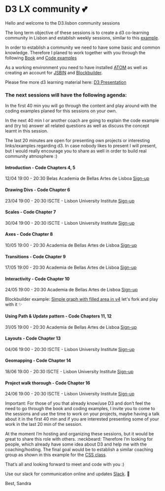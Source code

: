 # D3 LX community :two_hearts:

Hello and welcome to the D3.lisbon community sessions

The long term objective of these sessions is to create a d3 co-learning community in Lisbon and establish weekly sessions, similar to this [example](https://www.meetup.com/de-DE/opentechschool-berlin/events/259259284/).

In order to establish a community we need to have some basic and common knowledge.
Therefore I planed to work together with you through the following [Book](https://alignedleft.com/tutorials/d3) and
[Code examples](https://github.com/alignedleft/d3-book/releases)

As a working environment you need to have installed [ATOM](https://atom.io/) as well as creating an account for [JSBIN](https://jsbin.com/?html,output) and [Blockbuilder](https://blockbuilder.org/).

Please fine more d3 learning material here: [D3 Presentation](https://slides.com/sandravizmad/d3js)

### The next sessions will have the following agenda:

In the first 40 min you will go through the content and play around with the coding examples planed for this sessions on your own.

In the next 40 min I or another coach are going to explain the code example and (try to) answer all related questions as well as discuss the concept learnt in this session.

The last 20 minutes are open for presenting own projects or interesting links/examples regarding d3. In case nobody likes to present I will present, but I would really encourage you to share as well in order to build real community atmosphere :)

#### Introduction - Code Chapters 4, 5
12/04 19:00 - 20:30 Belas Academia de Bellas Artes de Lisboa
[Sign-up](https://www.meetup.com/de-DE/Data-Visualization-Lisboa/events/260370628/)

#### Drawing Divs - Code Chapter 6
23/04 19:00 - 20:30 ISCTE - Lisbon University Institute
[Sign-up](https://www.meetup.com/de-DE/Data-Visualization-Lisboa/events/260698294/)

#### Scales - Code Chapter 7
30/04 19:00 - 20:30 ISCTE - Lisbon University Institute
[Sign-up](https://www.meetup.com/de-DE/Data-Visualization-Lisboa/events/260850766/)

#### Axes - Code Chapter 8
10/05 19:00 - 20:30 Academia de Bellas Artes de Lisboa
[Sign-up](https://www.meetup.com/de-DE/Data-Visualization-Lisboa/events/pjtmwqyzhbnb/)

#### Transitions - Code Chapter 9
17/05 19:00 - 20:30 Academia de Bellas Artes de Lisboa
[Sign-up](https://www.meetup.com/de-DE/Data-Visualization-Lisboa/events/pjtmwqyzhbwb/)

#### Interactivity - Code Chapter 10
24/05 19:00 - 20:30 Academia de Bellas Artes de Lisboa
[Sign-up](https://www.meetup.com/de-DE/Data-Visualization-Lisboa/events/pjtmwqyzhbgc/)

Blockbuilder example: [Simple graph with filled area in v4](https://bl.ocks.org/sandravizmad/7190e8d6236f1cc34afb886ce105bec5) let's fork and play with it :sparkles:

#### Using Path & Update pattern - Code Chapters 11, 12
31/05 19:00 - 20:30 Academia de Bellas Artes de Lisboa
[Sign-up](https://www.meetup.com/de-DE/Data-Visualization-Lisboa/events/pjtmwqyzhbpc/)

#### Layouts - Code Chapter 13
04/06 19:00 - 20:30 ISCTE - Lisbon University Institute
[Sign-up](https://www.meetup.com/de-DE/Data-Visualization-Lisboa/events/260850880/)

#### Geomapping - Code Chapter 14
18/06 19:00 - 20:30 ISCTE - Lisbon University Institute
[Sign-up](https://www.meetup.com/de-DE/Data-Visualization-Lisboa/events/260850888/)

#### Project walk thorough - Code Chapter 16
24/06 19:00 - 20:30 ISCTE - Lisbon University Institute
[Sign-up](https://www.meetup.com/de-DE/Data-Visualization-Lisboa/events/260850897/)

Important: For those of you that already know/use D3 and don’t feel the need to go through the book and coding examples, I invite you to come to the sessions and use the time to work on your projects, maybe having a talk about it in the first 40 min and if you are interested presenting some of your work in the last 20 min of the session.

At the moment I’m hosting and organizing these sessions, but it would be great to share this role with others. :neckbeard: Therefore I’m looking for people, which already have some idea about D3 and help me with the coaching/hosting. The final goal would be to establish a similar coaching group as shown in this example for the [CSS class](https://cssclass.es/coaches/).

That’s all and looking forward to meet and code with you :)

Use our slack for communication online and updates
[Slack](https://join.slack.com/t/d3lxcommunity/shared_invite/enQtNjM4OTQwNzA2ODg0LWYzYzU5YWViMDFmZDk0ZWRlZTFjZjg1OGU1MDExNWIwZWEzNzZhZTFmYWZiMmVjMjkyNzlhMGM3MzMxMWQ1ZTI). :wave:


Best,
Sandra
